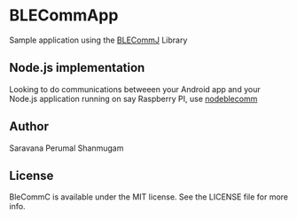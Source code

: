 # BLECommApp
Sample application using the [BLECommJ](https://github.com/perusworld/BLECommJ) Library

## Node.js implementation
Looking to do communications betweeen your Android app and your Node.js application running on say Raspberry PI, use [nodeblecomm](https://github.com/perusworld/nodeblecomm)

## Author

Saravana Perumal Shanmugam

## License

BleCommC is available under the MIT license. See the LICENSE file for more info.


